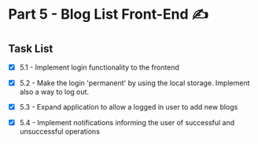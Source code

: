 # Part 5 - Blog List Front-End ✍

## Task List
- [x] 5.1 - Implement login functionality to the frontend
- [x] 5.2 - Make the login 'permanent' by using the local storage. Implement also a way to log out.
- [x] 5.3 - Expand application to allow a logged in user to add new blogs
- [x] 5.4 - Implement notifications informing the user of successful and unsuccessful operations

